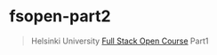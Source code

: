 # fsopen-part2

> Helsinki University [Full Stack Open Course](https://fullstackopen.com/en/part2) Part1
